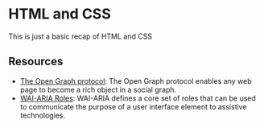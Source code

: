 # HTML and CSS

This is just a basic recap of HTML and CSS

## Resources

- [The Open Graph protocol](https://ogp.me/): The Open Graph protocol enables any web page to become a rich object in a social graph.
- [WAI-ARIA Roles](https://developer.mozilla.org/en-US/docs/Web/Accessibility/ARIA/Roles): WAI-ARIA defines a core set of roles that can be used to communicate the purpose of a user interface element to assistive technologies.
